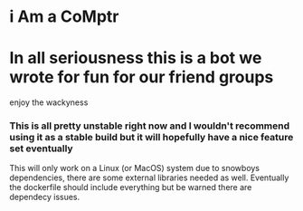 # i Am a CoMptr

# In all seriousness this is a bot we wrote for fun for our friend groups 

enjoy the wackyness

### This is all pretty unstable right now and I wouldn't recommend using it as a stable build but it will hopefully have a nice feature set eventually

This will only work on a Linux (or MacOS) system due to snowboys dependencies, there are some external libraries needed as well. Eventually the dockerfile should include everything but be warned there are dependecy issues.